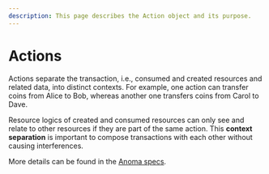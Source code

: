 ```yaml
---
description: This page describes the Action object and its purpose.
---
```


# Actions

Actions separate the transaction, i.e., consumed and created resources and related data, into distinct contexts. For example, one action can transfer coins from Alice to Bob, whereas another one transfers coins from Carol to Dave.&#x20;

Resource logics of created and consumed resources can only see and relate to other resources if they are part of the same action. This **context separation** is important to compose transactions with each other without causing interferences.&#x20;

More details can be found in the [Anoma specs](https://specs.anoma.net/latest/arch/system/state/resource_machine/data_structures/transaction/transaction.html).

